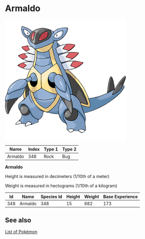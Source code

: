 # Armaldo


![Armaldo](images/348.png)

| **Name** | **Index** | **Type 1** | **Type 2** |
|----|----|----|----|
| Armaldo | 348 | Rock | Bug  |

**Armaldo** 


Height is measured in decimeters (1/10th of a meter)

Weight is measured in hectograms (1/10th of a kilogram)

| **Id** | **Name** | **Species Id** | **Height** | **Weight** | **Base Experience** |
|--------|----------|----------------|------------|------------|---------------------|
| 348 | Armaldo | 348 | 15 | 682 | 173 |


## See also

[List of Pokémon](../pokemon.md)
